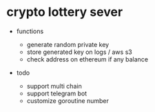 # crypto lottery sever


- functions
  - generate random private key
  - store generated key on logs / aws s3
  - check address on ethereum if any balance

- todo
  - support multi chain
  - support telegram bot
  - customize goroutine number